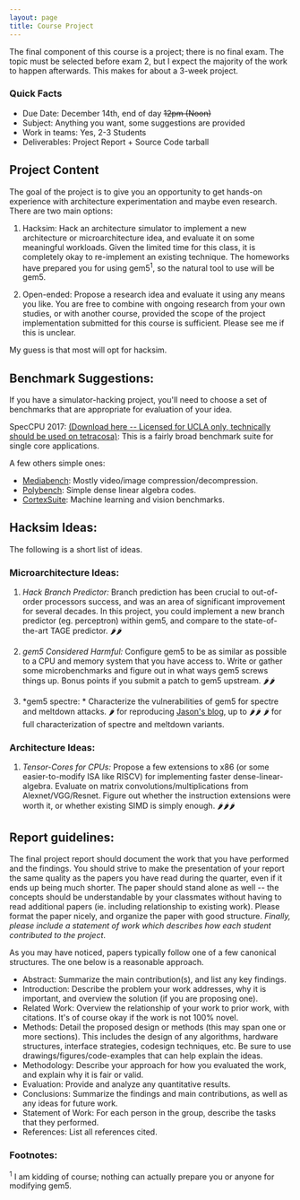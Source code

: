 ```yaml
---
layout: page
title: Course Project
---
```


The final component of this course is a project; there is no final exam.  The
topic must be selected before exam 2, but I expect the majority of the work to happen afterwards.  This makes for about a 3-week project.

### Quick Facts

* Due Date: December 14th, end of day ~~12pm (Noon)~~
* Subject: Anything you want, some suggestions are provided
* Work in teams: Yes, 2-3 Students
* Deliverables: Project Report + Source Code tarball

## Project Content

The goal of the project is to give you an opportunity to get hands-on
experience with architecture experimentation and maybe even research.  There
are two main options:

1. Hacksim:  Hack an architecture simulator to implement a new architecture or
   microarchitecture idea, and evaluate it on some meaningful workloads. Given
the limited time for this class, it is completely okay to re-implement an
existing technique.  The homeworks have prepared you for using
gem5<sup>1</sup>, so the natural tool to use will be gem5.  

2. Open-ended:  Propose a research idea and evaluate it using any means you
   like.  You are free to combine with ongoing research from your own studies,
or with another course, provided the scope of the project implementation 
submitted for this course is sufficient.  Please see me if this is unclear.

My guess is that most will opt for hacksim.

## Benchmark Suggestions:

If you have a simulator-hacking project, you'll need to choose a set of
benchmarks that are appropriate for evaluation of your idea.  

SpecCPU 2017: [(Download here -- Licensed for UCLA only, technically should be used on tetracosa)](https://ucla.box.com/s/jx5nv8j96g7x4l2tlznc7ixs30ot853r):  This is a fairly broad benchmark suite for single core applications.  

 A few others simple ones:
* [Mediabench](http://mathstat.slu.edu/~fritts/mediabench/): Mostly video/image compression/decompression.
* [Polybench](http://web.cse.ohio-state.edu/~pouchet.2/software/polybench/): Simple dense linear algebra codes.
* [CortexSuite](http://cseweb.ucsd.edu/groups/bsg/): Machine learning and vision benchmarks.


## Hacksim Ideas:

The following is a short list of ideas. 

### Microarchitecture Ideas:
1. *Hack Branch Predictor:*  Branch prediction has been crucial to out-of-order
   processors success, and was an area of significant improvement for several
decades.  In this project, you could implement a new branch predictor (eg.
perceptron) within gem5, and compare to the state-of-the-art TAGE predictor.
🌶️🌶️

2. *gem5 Considered Harmful:*  Configure gem5 to be as similar as possible to a
   CPU and memory system that you have access to.  Write or gather some
microbenchmarks and figure out in what ways gem5 screws things up.  Bonus
points if you submit a patch to gem5 upstream.  🌶️🌶️

3. *gem5 spectre: *  Characterize the vulnerabilities of gem5 for spectre and meltdown 
attacks.  🌶️ for reproducing [Jason's blog](http://www.lowepower.com/jason/visualizing-spectre-with-gem5.html), 
up to 🌶️🌶️ 🌶️  for full characterization of spectre and meltdown variants.

### Architecture Ideas:

1. *Tensor-Cores for CPUs:*  Propose a few extensions to x86 (or some
   easier-to-modify ISA like RISCV) for implementing faster
dense-linear-algebra.  Evaluate on matrix convolutions/multiplications from
Alexnet/VGG/Resnet.  Figure out whether the instruction extensions were worth
it, or whether existing SIMD is simply enough. 🌶️🌶️🌶️


## Report guidelines:

The final project report should document the work that you have performed and
the findings.  You should strive to make the presentation of your report the
same quality as the papers you have read during the quarter, even if it ends up
being much shorter. The paper should stand alone as well -- the concepts should
be understandable by your classmates without having to read additional papers
(ie. including relationship to existing work). Please format the paper nicely,
and organize the paper with good structure.  *Finally, please include a
statement of work which describes how each student contributed to the project*.

As you may have noticed, papers typically follow one of a few canonical
structures. The one below is a reasonable approach.

* Abstract: Summarize the main contribution(s), and list any key findings.
* Introduction: Describe the problem your work addresses, why it is important, and overview the
solution (if you are proposing one).
* Related Work: Overview the relationship of your work to prior work, with citations. It's of course
okay if the work is not 100% novel.
* Methods: Detail the proposed design or methods (this may span one or more sections). This includes
the design of any algorithms, hardware structures, interface strategies, codesign techniques, etc. Be
sure to use drawings/figures/code-examples that can help explain the ideas.
* Methodology: Describe your approach for how you evaluated the work, and explain why it is fair or
valid.
* Evaluation: Provide and analyze any quantitative results.
* Conclusions: Summarize the findings and main contributions, as well as any ideas for future work.
* Statement of Work: For each person in the group, describe the tasks that they performed.
* References: List all references cited.

### Footnotes:
<sup>1</sup> I am kidding of course; nothing can actually prepare you or anyone
for modifying gem5.  



